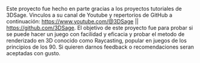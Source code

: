 Este proyecto fue hecho en parte gracias a los proyectos tutoriales de 3DSage. Vinculos a su canal de Youtube y repertorios de GitHub a continuación: https://www.youtube.com/@3DSage || https://github.com/3DSage.  El objetivo de este proyecto fue para probar si se puede hacer un juego con facilidad y eficacia y probar el metodo de renderizado en 3D conocido como Raycasting, popular en juegos de los principios de los 90.  Si quieren darnos feedback o recomendaciones seran aceptadas con gusto.
